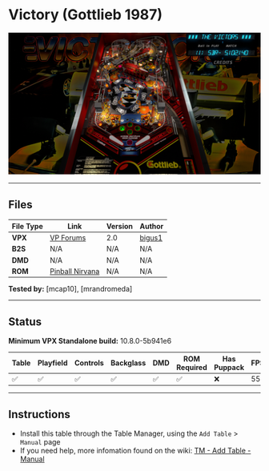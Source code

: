# Victory (Gottlieb 1987)

![Table Preview](../../images/vpx-victory.png)

---

## Files
| File Type | Link | Version | Author | 
|-----------|--------|----------|--------------|
| **VPX** | [VP Forums](https://www.vpforums.org/index.php?app=downloads&showfile=15232) | 2.0 | [bigus1](https://www.vpforums.org/index.php?showuser=107629) |
| **B2S** | N/A | N/A | N/A |
| **DMD** | N/A | N/A | N/A |
| **ROM** | [Pinball Nirvana](https://pinballnirvana.com/forums/resources/victory.2562/) | N/A | N/A |

**Tested by:** [mcap10], [mrandromeda]

---

## Status 
**Minimum VPX Standalone build:** 10.8.0-5b941e6

| Table | Playfield | Controls | Backglass | DMD | ROM Required | Has Puppack | FPS |
|-----------|----------|-----------|-----|--------------|-----|-----|-----|
| :white_check_mark: | :white_check_mark: | :white_check_mark: | :white_check_mark: | :white_check_mark: | :white_check_mark: | :x: | 55 |

---

## Instructions

- Install this table through the Table Manager, using the `Add Table` > `Manual` page
- If you need help, more infomation found on the wiki: [TM - Add Table - Manual](https://github.com/LegendsUnchained/vpx-standalone-alp4k/wiki/%5B04%5D-%F0%9F%A7%A1-TM-%E2%80%90-Other-Features#add-table---manual)

